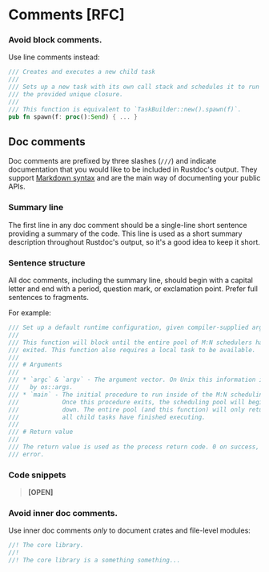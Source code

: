 # Comments [RFC]

### Avoid block comments.

Use line comments instead:

``` rust
/// Creates and executes a new child task
///
/// Sets up a new task with its own call stack and schedules it to run
/// the provided unique closure.
///
/// This function is equivalent to `TaskBuilder::new().spawn(f)`.
pub fn spawn(f: proc():Send) { ... }
```

## Doc comments

Doc comments are prefixed by three slashes (`///`) and indicate
documentation that you would like to be included in Rustdoc's output.
They support
[Markdown syntax](http://daringfireball.net/projects/markdown/)
and are the main way of documenting your public APIs.

### Summary line

The first line in any doc comment should be a single-line short sentence
providing a summary of the code. This line is used as a short summary
description throughout Rustdoc's output, so it's a good idea to keep it
short.

### Sentence structure

All doc comments, including the summary line, should begin with a
capital letter and end with a period, question mark, or exclamation
point. Prefer full sentences to fragments.

For example:

``` rust
/// Set up a default runtime configuration, given compiler-supplied arguments.
///
/// This function will block until the entire pool of M:N schedulers have
/// exited. This function also requires a local task to be available.
///
/// # Arguments
///
/// * `argc` & `argv` - The argument vector. On Unix this information is used
///   by os::args.
/// * `main` - The initial procedure to run inside of the M:N scheduling pool.
///            Once this procedure exits, the scheduling pool will begin to shut
///            down. The entire pool (and this function) will only return once
///            all child tasks have finished executing.
///
/// # Return value
///
/// The return value is used as the process return code. 0 on success, 101 on
/// error.
```

### Code snippets

> **[OPEN]**

### Avoid inner doc comments.

Use inner doc comments _only_ to document crates and file-level modules:

``` rust
//! The core library.
//!
//! The core library is a something something...
```
